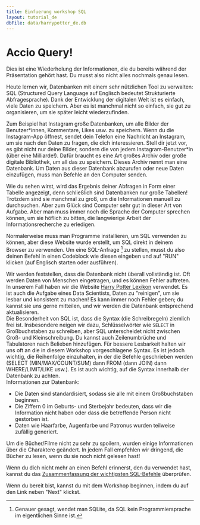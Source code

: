```yaml
---
title: Einfuerung workshop SQL
layout: tutorial_de
dbFile: data/harrypotter_de.db
---
```

<h1>Accio Query!</h1>

<div class="warning">
Dies ist eine Wiederholung der Informationen, die du bereits während der Präsentation gehört hast. Du musst also nicht alles nochmals genau lesen.
</div>

Heute lernen wir, Datenbanken mit einem sehr nützlichen Tool zu verwalten: SQL (Structured Query Language auf Englisch bedeutet Strukturierte Abfragesprache). Dank der Entwicklung der digitalen Welt ist es einfach, viele Daten zu speichern. Aber es ist manchmal nicht so einfach, sie gut zu organisieren, um sie später leicht wiederzufinden.

<div class="sideNote">
Zum Beispiel hat Instagram große Datenbanken, um alle Bilder der Benutzer*innen, Kommentare, Likes usw. zu speichern. Wenn du die Instagram-App öffnest, sendet dein Telefon eine Nachricht an Instagram, um sie nach den Daten zu fragen, die dich interessieren. Stell dir jetzt vor, es gibt nicht nur deine Bilder, sondern die von jedem Instagram-Benutzer*in (über eine Milliarde!). Dafür braucht es eine Art großes Archiv oder große digitale Bibliothek, um all das zu speichern. Dieses Archiv nennt man eine Datenbank. Um Daten aus dieser Datenbank abzurufen oder neue Daten einzufügen, muss man Befehle an den Computer senden.
</div>

Wie du sehen wirst, wird das Ergebnis deiner Abfragen in Form einer Tabelle angezeigt, denn schließlich sind Datenbanken nur große Tabellen! Trotzdem sind sie manchmal zu groß, um die Informationen manuell zu durchsuchen. Aber zum Glück sind Computer sehr gut in dieser Art von Aufgabe. Aber man muss immer noch die Sprache der Computer sprechen können, um sie höflich zu bitten, die langwierige Arbeit der Informationsrecherche zu erledigen.

Normalerweise muss man Programme installieren, um SQL verwenden zu können, aber diese Website wurde erstellt, um SQL direkt in deinem Browser zu verwenden. Um eine SQL-Anfrage [^1] zu stellen, musst du also deinen Befehl in einen Codeblock wie diesen eingeben und auf "RUN" klicken (auf Englisch starten oder ausführen).

[^1]: Genauer gesagt, wendet man SQLite, da SQL kein Programmiersprache im eigentlichen Sinne ist.

<sql-exercise
  data-question="Dies ist ein interaktiver Codeblock. Du kannst den Code unten bearbeiten."
  data-comment="(Für Profis: Shift+Enter ist eine Tastenkombination, um den Befehl auszuführen, anstelle auf RUN zu klicken)"
  data-default-text="SELECT *
FROM charaktere
LIMIT 3"></sql-exercise>

<div class="sideNote">
Wir werden feststellen, dass die Datenbank nicht überall vollständig ist. Oft werden Daten von Menschen eingetragen, und es können Fehler auftreten. In unserem Fall haben wir die Website <a href="https://harrypotter.fandom.com/de/wiki/Harry-Potter-Lexikon:Hauptseite">Harry Potter Lexikon</a> verwendet. Es ist auch die Aufgabe eines Data Scientists, Daten zu "reinigen", um sie lesbar und konsistent zu machen! Es kann immer noch Fehler geben; du kannst sie uns gerne mitteilen, und wir werden die Datenbank entsprechend aktualisieren.
</div>

<div class="supplementary">
Die Besonderheit von SQL ist, dass die Syntax (die Schreibregeln) ziemlich frei ist. Insbesondere neigen wir dazu, Schlüsselwörter wie <code>SELECT</code> in Großbuchstaben zu schreiben, aber SQL unterscheidet nicht zwischen Groß- und Kleinschreibung. Du kannst auch Zeilenumbrüche und Tabulatoren nach Belieben hinzufügen. Für bessere Lesbarkeit halten wir uns oft an die in diesem Workshop vorgeschlagene Syntax. Es ist jedoch wichtig, die Reihenfolge einzuhalten, in der die Befehle geschrieben werden (SELECT (MIN/MAX/COUNT/SUM) dann FROM (dann JOIN) dann WHERE/LIMIT/LIKE usw.). Es ist auch wichtig, auf die Syntax innerhalb der Datenbank zu achten.
</div>

<div class="supplementary">
Informationen zur Datenbank:
<ul>
<li>Die Daten sind standardisiert, sodass sie alle mit einem Großbuchstaben beginnen.</li>
<li>Die Ziffern 0 im Geburts- und Sterbejahr bedeuten, dass wir die Information nicht haben oder dass die betreffende Person nicht gestorben ist.</li>
<li>Daten wie Haarfarbe, Augenfarbe und Patronus wurden teilweise zufällig generiert.</li>
</ul>
</div>

<div class="warning">
Um die Bücher/Filme nicht zu sehr zu spoilern, wurden einige Informationen über die Charaktere geändert. In jedem Fall empfehlen wir dringend, die Bücher zu lesen, wenn du sie noch nicht gelesen hast!
</div>

Wenn du dich nicht mehr an einen Befehl erinnerst, den du verwendet hast, kannst du das <a href="sql_befehle.html">Zusammenfassung der wichtigsten SQL-Befehle</a> überprüfen.

Wenn du bereit bist, kannst du mit dem Workshop beginnen, indem du auf den Link neben "Next" klickst.